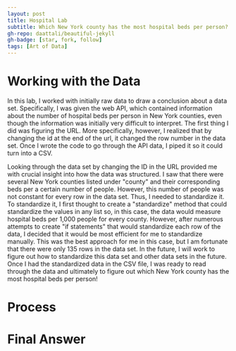 ```yaml
---
layout: post
title: Hospital Lab
subtitle: Which New York county has the most hospital beds per person?
gh-repo: daattali/beautiful-jekyll
gh-badge: [star, fork, follow]
tags: [Art of Data]
---
```


# Working with the Data

In this lab, I worked with initially raw data to draw a conclusion about a data set. Specifically, I was given the web API, which contained information about the number of hospital beds per person in New York counties, even though the information was initially very difficult to interpret. The first thing I did was figuring the URL. More specifically, however, I realized that by changing the id at the end of the url, it changed the row number in the data set. Once I wrote the code to go through the API data, I piped it so it could turn into a CSV.

Looking through the data set by changing the ID in the URL provided me with crucial insight into how the data was structured. I saw that there were several New York counties listed under "county" and their corresponding beds per a certain number of people. However, this number of people was not constant for every row in the data set. Thus, I needed to standardize it. To standardize it, I first thought to create a "standardize" method that could standardize the values in any list so, in this case, the data would measure hospital beds per 1,000 people for every county. However, after numerous attempts to create "if statements" that would standardize each row of the data, I decided that it would be most efficient for me to standardize manually. This was the best approach for me in this case, but I am fortunate that there were only 135 rows in the data set. In the future, I will work to figure out how to standardize this data set and other data sets in the future. Once I had the standardized data in the CSV file, I was ready to read through the data and ultimately to figure out which New York county has the most hospital beds per person!

# Process

# Final Answer
